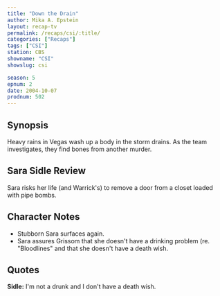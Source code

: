 ```yaml
---
title: "Down the Drain"
author: Mika A. Epstein
layout: recap-tv
permalink: /recaps/csi/:title/
categories: ["Recaps"]
tags: ["CSI"]
station: CBS
showname: "CSI"
showslug: csi

season: 5  
epnum: 2
date: 2004-10-07
prodnum: 502 
---
```


## Synopsis

Heavy rains in Vegas wash up a body in the storm drains. As the team investigates, they find bones from another murder.

## Sara Sidle Review

Sara risks her life (and Warrick's) to remove a door from a closet loaded with pipe bombs.

## Character Notes

* Stubborn Sara surfaces again.  
* Sara assures Grissom that she doesn't have a drinking problem (re. "Bloodlines" and that she doesn't have a death wish.

## Quotes

**Sidle:** I'm not a drunk and I don't have a death wish.